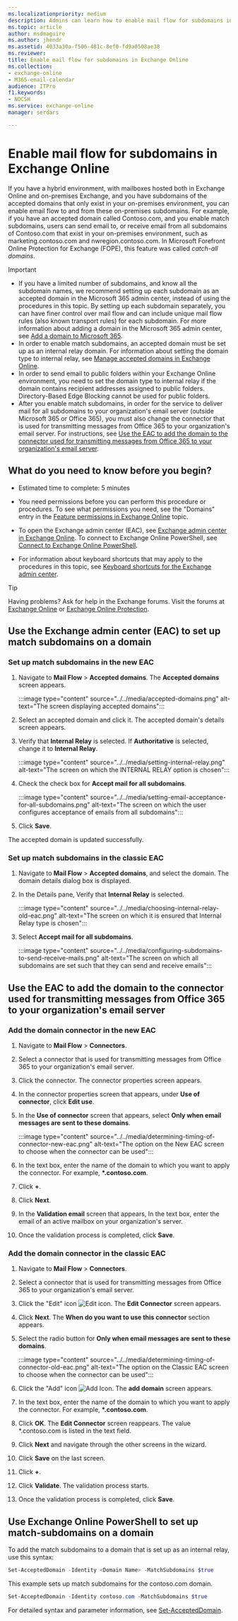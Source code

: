 ```yaml
---
ms.localizationpriority: medium
description: Admins can learn how to enable mail flow for subdomains in Exchange Online.
ms.topic: article
author: msdmaguire
ms.author: jhendr
ms.assetid: 4033a30a-f506-481c-8ef0-fd9a0508ae38
ms.reviewer: 
title: Enable mail flow for subdomains in Exchange Online
ms.collection: 
- exchange-online
- M365-email-calendar
audience: ITPro
f1.keywords:
- NOCSH
ms.service: exchange-online
manager: serdars

---
```


# Enable mail flow for subdomains in Exchange Online

If you have a hybrid environment, with mailboxes hosted both in Exchange Online and on-premises Exchange, and you have subdomains of the accepted domains that only exist in your on-premises environment, you can enable email flow to and from these on-premises subdomains. For example, if you have an accepted domain called Contoso.com, and you enable match subdomains, users can send email to, or receive email from all subdomains of Contoso.com that exist in your on-premises environment, such as marketing.contoso.com and nwregion.contoso.com. In Microsoft Forefront Online Protection for Exchange (FOPE), this feature was called _catch-all domains_.

> [!IMPORTANT]
>
> - If you have a limited number of subdomains, and know all the subdomain names, we recommend setting up each subdomain as an accepted domain in the Microsoft 365 admin center, instead of using the procedures in this topic. By setting up each subdomain separately, you can have finer control over mail flow and can include unique mail flow rules (also known transport rules) for each subdomain. For more information about adding a domain in the Microsoft 365 admin center, see [Add a domain to Microsoft 365](/microsoft-365/admin/setup/add-domain).
> - In order to enable match subdomains, an accepted domain must be set up as an internal relay domain. For information about setting the domain type to internal relay, see [Manage accepted domains in Exchange Online](manage-accepted-domains.md).
> - In order to send email to public folders within your Exchange Online environment, you need to set the domain type to internal relay if the domain contains recipient addresses assigned to public folders. Directory-Based Edge Blocking cannot be used for public folders. 
> - After you enable match subdomains, in order for the service to deliver mail for all subdomains to your organization's email server (outside Microsoft 365 or Office 365), you must also change the connector that is used for transmitting messages from Office 365 to your organization's email server. For instructions, see [Use the EAC to add the domain to the connector used for transmitting messages from Office 365 to your organization's email server](#use-the-eac-to-add-the-domain-to-the-connector-used-for-transmitting-messages-from-office-365-to-your-organizations-email-server).

## What do you need to know before you begin?

- Estimated time to complete: 5 minutes

- You need permissions before you can perform this procedure or procedures. To see what permissions you need, see the "Domains" entry in the [Feature permissions in Exchange Online](../../permissions-exo/feature-permissions.md) topic.

- To open the Exchange admin center (EAC), see [Exchange admin center in Exchange Online](../../exchange-admin-center.md). To connect to Exchange Online PowerShell, see [Connect to Exchange Online PowerShell](/powershell/exchange/connect-to-exchange-online-powershell).

- For information about keyboard shortcuts that may apply to the procedures in this topic, see [Keyboard shortcuts for the Exchange admin center](../../accessibility/keyboard-shortcuts-in-admin-center.md).

> [!TIP]
> Having problems? Ask for help in the Exchange forums. Visit the forums at [Exchange Online](https://social.technet.microsoft.com/forums/msonline/home?forum=onlineservicesexchange) or [Exchange Online Protection](https://social.technet.microsoft.com/forums/forefront/home?forum=FOPE).

## Use the Exchange admin center (EAC) to set up match subdomains on a domain

### Set up match subdomains in the new EAC

1. Navigate to **Mail Flow** \> **Accepted domains**. The **Accepted domains** screen appears.

   :::image type="content" source="../../media/accepted-domains.png" alt-text="The screen displaying accepted domains":::

2. Select an accepted domain and click it. The accepted domain's details screen appears.

3. Verify that **Internal Relay** is selected. If **Authoritative** is selected, change it to **Internal Relay**.

   :::image type="content" source="../../media/setting-internal-relay.png" alt-text="The screen on which the INTERNAL RELAY option is chosen":::

4. Check the check box for **Accept mail for all subdomains**.

   :::image type="content" source="../../media/setting-email-acceptance-for-all-subdomains.png" alt-text="The screen on which the user configures acceptance of emails from all subdomains":::

5. Click **Save**.

The accepted domain is updated successfully.

### Set up match subdomains in the classic EAC

1. Navigate to **Mail Flow** \> **Accepted domains**, and select the domain.
The domain details dialog box is displayed.

2. In the Details pane, Verify that **Internal Relay** is selected.

   :::image type="content" source="../../media/choosing-internal-relay-old-eac.png" alt-text="The screen on which it is ensured that Internal Relay type is chosen":::

3. Select **Accept mail for all subdomains**.

   :::image type="content" source="../../media/configuring-subdomains-to-send-receive-mails.png" alt-text="The screen on which all subdomains are set such that they can send and receive emails":::

## Use the EAC to add the domain to the connector used for transmitting messages from Office 365 to your organization's email server

### Add the domain connector in the new EAC

1. Navigate to **Mail Flow** \> **Connectors**.

2. Select a connector that is used for transmitting messages from Office 365 to your organization's email server.

3. Click the connector. The connector properties screen appears.

4. In the connector properties screen that appears, under **Use of connector**, click **Edit use**.

5. In the **Use of connector** screen that appears, select **Only when email messages are sent to these domains**.

   :::image type="content" source="../../media/determining-timing-of-connector-new-eac.png" alt-text="The option on the New EAC screen to choose when the connector can be used":::

6. In the text box, enter the name of the domain to which you want to apply the connector. For example, **\*.contoso.com**.

7. Click **+**.

8. Click **Next**.

9. In the **Validation email** screen that appears, In the text box, enter the email of an active mailbox on your organization's server.

10. Once the validation process is completed, click **Save**.

### Add the domain connector in the classic EAC

1. Navigate to **Mail Flow** \> **Connectors**.

2. Select a connector that is used for transmitting messages from Office 365 to your organization's email server.

3. Click the "Edit" icon ![Edit icon](../../media/ITPro_EAC_EditIcon.png). The **Edit Connector** screen appears.

4. Click **Next**. The **When do you want to use this connector** section appears.

5. Select the radio button for **Only when email messages are sent to these domains**.

   :::image type="content" source="../../media/determining-timing-of-connector-old-eac.png" alt-text="The option on the Classic EAC screen to choose when the connector can be used":::

6. Click the "Add" icon ![Add Icon](../../media/ITPro_EAC_AddIcon.png). The **add domain** screen appears.

7. In the text box, enter the name of the domain to which you want to apply the connector. For example, **\*.contoso.com**.

8. Click **OK**. The **Edit Connector** screen reappears. The value *.contoso.com is listed in the text field.

9. Click **Next** and navigate through the other screens in the wizard.

10. Click **Save** on the last screen.

11. Click **+**.

12. Click **Validate**. The validation process starts.

13. Once the validation process is completed, click **Save**.

## Use Exchange Online PowerShell to set up match-subdomains on a domain

To add the match subdomains to a domain that is set up as an internal relay, use this syntax:

```powershell
Set-AcceptedDomain -Identity <Domain Name> -MatchSubdomains $true
```

This example sets up match subdomains for the contoso.com domain.

```powershell
Set-AcceptedDomain -Identity contoso.com -MatchSubdomains $true
```
For detailed syntax and parameter information, see [Set-AcceptedDomain](/powershell/module/exchange/set-accepteddomain).
